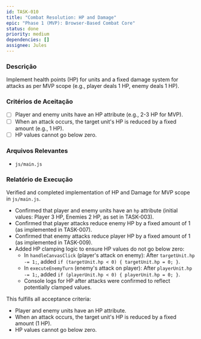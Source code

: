 ```yaml
---
id: TASK-010
title: "Combat Resolution: HP and Damage"
epic: "Phase 1 (MVP): Browser-Based Combat Core"
status: done
priority: medium
dependencies: []
assignee: Jules
---
```


### Descrição

Implement health points (HP) for units and a fixed damage system for attacks as per MVP scope (e.g., player deals 1 HP, enemy deals 1 HP).

### Critérios de Aceitação

- [ ] Player and enemy units have an HP attribute (e.g., 2-3 HP for MVP).
- [ ] When an attack occurs, the target unit's HP is reduced by a fixed amount (e.g., 1 HP).
- [ ] HP values cannot go below zero.

### Arquivos Relevantes

* `js/main.js`

### Relatório de Execução

Verified and completed implementation of HP and Damage for MVP scope in `js/main.js`.
- Confirmed that player and enemy units have an `hp` attribute (initial values: Player 3 HP, Enemies 2 HP, as set in TASK-003).
- Confirmed that player attacks reduce enemy HP by a fixed amount of 1 (as implemented in TASK-007).
- Confirmed that enemy attacks reduce player HP by a fixed amount of 1 (as implemented in TASK-009).
- Added HP clamping logic to ensure HP values do not go below zero:
    - In `handleCanvasClick` (player's attack on enemy): After `targetUnit.hp -= 1;`, added `if (targetUnit.hp < 0) { targetUnit.hp = 0; }`.
    - In `executeEnemyTurn` (enemy's attack on player): After `playerUnit.hp -= 1;`, added `if (playerUnit.hp < 0) { playerUnit.hp = 0; }`.
    - Console logs for HP after attacks were confirmed to reflect potentially clamped values.

This fulfills all acceptance criteria:
- Player and enemy units have an HP attribute.
- When an attack occurs, the target unit's HP is reduced by a fixed amount (1 HP).
- HP values cannot go below zero.
